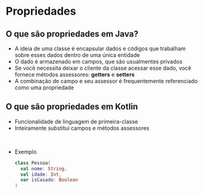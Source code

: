 # Propriedades

## O que são propriedades em Java?

* A ideia de uma classe é encapsular dados e códigos que trabalham sobre esses dados dentro de uma única entidade
* O dado é armazenado em campos, que são usualmentes privados
* Se você necessita deixar o cliente da classe acessar esse dado, você fornece métodos assessores: **getters** e **setters**
* A combinação de campo e seu assessor é frequentemente referenciado como uma propriedade

## O que são propriedades em Kotlin

* Funcionalidade de linguagem de primeira-classe
* Inteiramente substitui campos e métodos assessores

<br>

* Exemplo
  ```kotlin
  class Pessoa(
    val nome: String,
    val idade: Int,
    var isCasado: Boolean
  )
  ```
